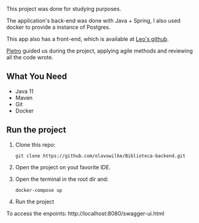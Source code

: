 This project was done for studying purposes.

The application's back-end was done with Java + Spring, I also used docker to provide a instance of Postgres.

This app also has a front-end, which is available at [Leo's github](https://github.com/leonardo-earruda).

[Pietro](https://github.com/pietroow) guided us during the project, applying agile methods and reviewing all the code wrote.

## What You Need
* Java 11
* Maven
* Git
* Docker

## Run the project
1. Clone this repo: 
       
       git clone https://github.com/olavowilke/Biblioteca-backend.git

2.  Open the project on yout favorite IDE.
3. Open the terminal in the root dir and:

       docker-compose up
       
4. Run the project

To access the enpoints: http://localhost:8080/swagger-ui.html
 
